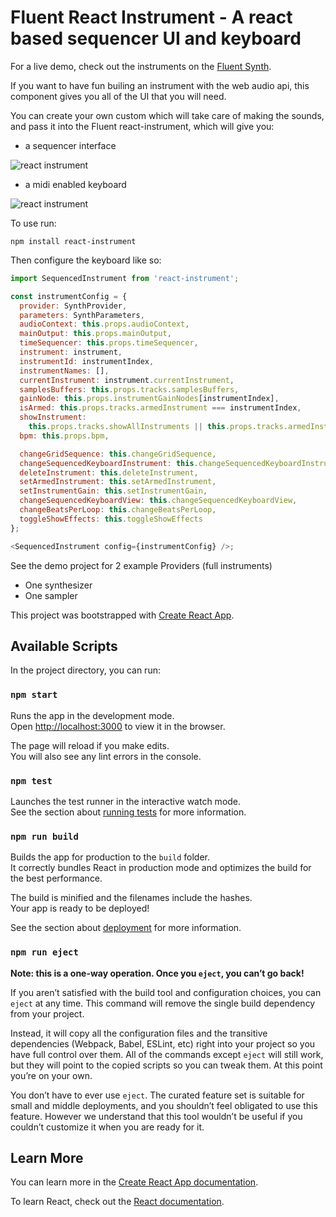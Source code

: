 # Fluent React Instrument - A react based sequencer UI and keyboard

For a live demo, check out the instruments on the [Fluent Synth](https://fluentsynth.com).

If you want to have fun builing an instrument with the web audio api, this component gives you all of the UI that you will need.

You can create your own custom <Provider> which will take care of making the sounds, and pass it into the Fluent react-instrument, which will give you:

- a sequencer interface

![react instrument](http://jamespfarrell.com/images/projects/react-instrument.png)

- a midi enabled keyboard

![react instrument](http://jamespfarrell.com/images/projects/fluent-keyboard.png)

To use run:

`npm install react-instrument`

Then configure the keyboard like so:

```javascript
import SequencedInstrument from 'react-instrument';

const instrumentConfig = {
  provider: SynthProvider,
  parameters: SynthParameters,
  audioContext: this.props.audioContext,
  mainOutput: this.props.mainOutput,
  timeSequencer: this.props.timeSequencer,
  instrument: instrument,
  instrumentId: instrumentIndex,
  instrumentNames: [],
  currentInstrument: instrument.currentInstrument,
  samplesBuffers: this.props.tracks.samplesBuffers,
  gainNode: this.props.instrumentGainNodes[instrumentIndex],
  isArmed: this.props.tracks.armedInstrument === instrumentIndex,
  showInstrument:
    this.props.tracks.showAllInstruments || this.props.tracks.armedInstrument === instrumentIndex,
  bpm: this.props.bpm,

  changeGridSequence: this.changeGridSequence,
  changeSequencedKeyboardInstrument: this.changeSequencedKeyboardInstrument,
  deleteInstrument: this.deleteInstrument,
  setArmedInstrument: this.setArmedInstrument,
  setInstrumentGain: this.setInstrumentGain,
  changeSequencedKeyboardView: this.changeSequencedKeyboardView,
  changeBeatsPerLoop: this.changeBeatsPerLoop,
  toggleShowEffects: this.toggleShowEffects
};

<SequencedInstrument config={instrumentConfig} />;
```

See the demo project for 2 example Providers (full instruments)

- One synthesizer
- One sampler

This project was bootstrapped with [Create React App](https://github.com/facebook/create-react-app).

## Available Scripts

In the project directory, you can run:

### `npm start`

Runs the app in the development mode.<br>
Open [http://localhost:3000](http://localhost:3000) to view it in the browser.

The page will reload if you make edits.<br>
You will also see any lint errors in the console.

### `npm test`

Launches the test runner in the interactive watch mode.<br>
See the section about [running tests](https://facebook.github.io/create-react-app/docs/running-tests) for more information.

### `npm run build`

Builds the app for production to the `build` folder.<br>
It correctly bundles React in production mode and optimizes the build for the best performance.

The build is minified and the filenames include the hashes.<br>
Your app is ready to be deployed!

See the section about [deployment](https://facebook.github.io/create-react-app/docs/deployment) for more information.

### `npm run eject`

**Note: this is a one-way operation. Once you `eject`, you can’t go back!**

If you aren’t satisfied with the build tool and configuration choices, you can `eject` at any time. This command will remove the single build dependency from your project.

Instead, it will copy all the configuration files and the transitive dependencies (Webpack, Babel, ESLint, etc) right into your project so you have full control over them. All of the commands except `eject` will still work, but they will point to the copied scripts so you can tweak them. At this point you’re on your own.

You don’t have to ever use `eject`. The curated feature set is suitable for small and middle deployments, and you shouldn’t feel obligated to use this feature. However we understand that this tool wouldn’t be useful if you couldn’t customize it when you are ready for it.

## Learn More

You can learn more in the [Create React App documentation](https://facebook.github.io/create-react-app/docs/getting-started).

To learn React, check out the [React documentation](https://reactjs.org/).
